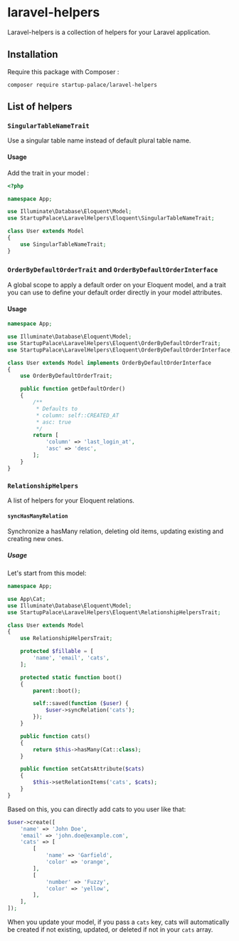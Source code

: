 # laravel-helpers

Laravel-helpers is a collection of helpers for your Laravel application.

## Installation

Require this package with Composer :

```
composer require startup-palace/laravel-helpers
```

## List of helpers

### `SingularTableNameTrait`

Use a singular table name instead of default plural table name.

#### Usage

Add the trait in your model :

```php
<?php

namespace App;

use Illuminate\Database\Eloquent\Model;
use StartupPalace\LaravelHelpers\Eloquent\SingularTableNameTrait;

class User extends Model
{
    use SingularTableNameTrait;
}
```

### `OrderByDefaultOrderTrait` and `OrderByDefaultOrderInterface`

A global scope to apply a default order on your Eloquent model, and a trait you
can use to define your default order directly in your model attributes.

#### Usage

```php
namespace App;

use Illuminate\Database\Eloquent\Model;
use StartupPalace\LaravelHelpers\Eloquent\OrderByDefaultOrderTrait;
use StartupPalace\LaravelHelpers\Eloquent\OrderByDefaultOrderInterface;

class User extends Model implements OrderByDefaultOrderInterface
{
    use OrderByDefaultOrderTrait;

    public function getDefaultOrder()
    {
        /**
         * Defaults to
         * column: self::CREATED_AT
         * asc: true
         */
        return [
            'column' => 'last_login_at',
            'asc' => 'desc',
        ];
    }
}
```

### `RelationshipHelpers`

A list of helpers for your Eloquent relations.

#### `syncHasManyRelation`

Synchronize a hasMany relation, deleting old items, updating existing and
creating new ones.

##### Usage

Let's start from this model:

```php
namespace App;

use App\Cat;
use Illuminate\Database\Eloquent\Model;
use StartupPalace\LaravelHelpers\Eloquent\RelationshipHelpersTrait;

class User extends Model
{
    use RelationshipHelpersTrait;

    protected $fillable = [
        'name', 'email', 'cats',
    ];

    protected static function boot()
    {
        parent::boot();

        self::saved(function ($user) {
            $user->syncRelation('cats');
        });
    }

    public function cats()
    {
        return $this->hasMany(Cat::class);
    }

    public function setCatsAttribute($cats)
    {
        $this->setRelationItems('cats', $cats);
    }
}
```

Based on this, you can directly add cats to you user like that:

```php
$user->create([
    'name' => 'John Doe',
    'email' => 'john.doe@example.com',
    'cats' => [
        [
            'name' => 'Garfield',
            'color' => 'orange',
        ],
        [
            'number' => 'Fuzzy',
            'color' => 'yellow',
        ],
    ],
]);
```

When you update your model, if you pass a `cats` key, cats will automatically be
created if not existing, updated, or deleted if not in your `cats` array.
